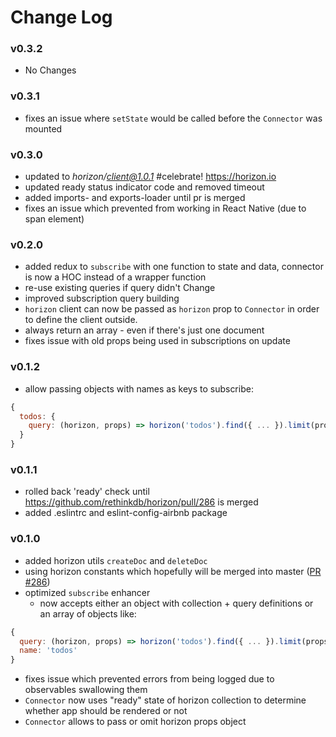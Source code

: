 # Change Log

### v0.3.2
- No Changes

### v0.3.1
- fixes an issue where `setState` would be called before the `Connector` was mounted

### v0.3.0
- updated to *horizon/client@1.0.1* #celebrate! https://horizon.io
- updated ready status indicator code and removed timeout
- added imports- and exports-loader until pr is merged
- fixes an issue which prevented <Connector /> from working in React Native (due to span element)

### v0.2.0
- added redux to ```subscribe``` with one function to state and data, connector is now a HOC instead of a wrapper function
- re-use existing queries if query didn't Change
- improved subscription query building
- ```horizon``` client can now be passed as ```horizon``` prop to ```Connector``` in order to define the client outside.
- always return an array - even if there's just one document
- fixes issue with old props being used in subscriptions on update

### v0.1.2
- allow passing objects with names as keys to subscribe:
```JavaScript
{
  todos: {
    query: (horizon, props) => horizon('todos').find({ ... }).limit(props.limit)
  }
}
```

### v0.1.1
- rolled back 'ready' check until https://github.com/rethinkdb/horizon/pull/286 is merged
- added .eslintrc and eslint-config-airbnb package

### v0.1.0
- added horizon utils ```createDoc``` and ```deleteDoc```
- using horizon constants which hopefully will be merged into master ([PR #286](https://github.com/rethinkdb/horizon/pull/286))
- optimized ```subscribe``` enhancer
  - now accepts either an object with collection + query definitions or an array of objects like:

```JavaScript
{
  query: (horizon, props) => horizon('todos').find({ ... }).limit(props.limit),
  name: 'todos'
}
```
- fixes issue which prevented errors from being logged due to observables swallowing them
- ```Connector``` now uses "ready" state of horizon collection to determine whether app should be rendered or not
- ```Connector``` allows to pass or omit horizon props object
